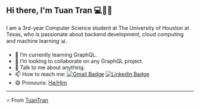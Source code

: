 ## Hi there, I'm Tuan Tran :computer::boy::wave:

I am a 3rd-year Computer Science student at The University of Houston at Texas, who is passionate about backend development, cloud computing and machine learning :bar_chart:. 

- 🌱 I’m currently learning GraphQL.
- 👯 I’m looking to collaborate on any GraphQL project.
- 💬 Talk to me about anything.
- 📫 How to reach me: [![Gmail Badge](https://img.shields.io/badge/-tmtran38@uh.edu-c14438?style=flat&logo=Gmail&logoColor=white)](mailto:tmtran38@uh.edu "Connect via Email")
[![Linkedin Badge](https://img.shields.io/badge/-TuanTran-0072b1?style=flat&logo=Linkedin&logoColor=white)](https://www.linkedin.com/in/tuan-tran26/ "Connect on LinkedIn")
- 😄 Pronouns: [He/Him](https://www.mypronouns.org/he-him)

----

⭐️ From [TuanTran](https://github.com/tuantrann)
